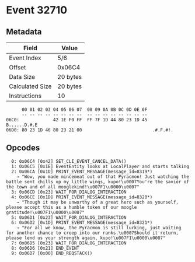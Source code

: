 # Event 32710

## Metadata

| Field           | Value    |
|-----------------|----------|
| Event Index     | 5/6      |
| Offset          | 0x06C4   |
| Data Size       | 20 bytes |
| Calculated Size | 20 bytes |
| Instructions    | 10       |

```
      00 01 02 03 04 05 06 07  08 09 0A 0B 0C 0D 0E 0F
      -- -- -- -- -- -- -- --  -- -- -- -- -- -- -- --
06C0:             42 1E F0 FF  FF 7F 1D 44 80 23 1D 45      B......D.#.E
06D0: 80 23 1D 46 80 23 21 00                           .#.F.#!.        
```

## Opcodes

```
  0: 0x06C4 [0x42] SET_CLI_EVENT_CANCEL_DATA()
  1: 0x06C5 [0x1E] EventEntity looks at LocalPlayer and starts talking
  2: 0x06CA [0x1D] PRINT_EVENT_MESSAGE(message_id=8319*)
    → "Wow, you made mincemeat out of that Pyracmon! Just watching the battle sent chills up my little wings, kupo!\u0007You're the savior of the town and of all mooglekind!\u007F1\u0000\u0007"
  3: 0x06CD [0x23] WAIT_FOR_DIALOG_INTERACTION
  4: 0x06CE [0x1D] PRINT_EVENT_MESSAGE(message_id=8320*)
    → "Though it may be unworthy of a great hero such as yourself, please accept this as a humble token of our moogle gratitude!\u007F1\u0000\u0007"
  5: 0x06D1 [0x23] WAIT_FOR_DIALOG_INTERACTION
  6: 0x06D2 [0x1D] PRINT_EVENT_MESSAGE(message_id=8321*)
    → "For all we know, the Pyracmon is still lurking, just waiting for another chance to creep into our ranks.\u0007Should it return, please lend us your strength again, kupo!\u007F1\u0000\u0007"
  7: 0x06D5 [0x23] WAIT_FOR_DIALOG_INTERACTION
  8: 0x06D6 [0x21] END_EVENT
  9: 0x06D7 [0x00] END_REQSTACK()
```
